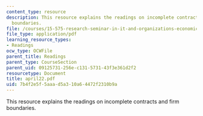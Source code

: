```yaml
---
content_type: resource
description: This resource explains the readings on incomplete contracts and firm
  boundaries.
file: /courses/15-575-research-seminar-in-it-and-organizations-economic-perspectives-spring-2004/7b4f2e5f5aaad5a310a64472f2310b9a_april22.pdf
file_type: application/pdf
learning_resource_types:
- Readings
ocw_type: OCWFile
parent_title: Readings
parent_type: CourseSection
parent_uid: 09125731-256e-c131-5731-43f3e361d2f2
resourcetype: Document
title: april22.pdf
uid: 7b4f2e5f-5aaa-d5a3-10a6-4472f2310b9a
---
```

This resource explains the readings on incomplete contracts and firm boundaries.

